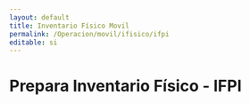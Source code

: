 ```yaml
---
layout: default
title: Inventario Físico Movil
permalink: /Operacion/movil/ifisico/ifpi
editable: si
---
```


# Prepara Inventario Físico - IFPI

